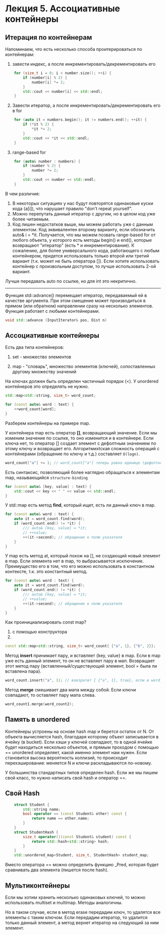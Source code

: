 # Лекция 5. Ассоциативные контейнеры

## Итерация по контейнерам

Напоминаем, что есть несколько способа проитерироваться по контейнерам:
1) завести индекс, а после инкрементировать/декрементировать его
```c++ 
    for (size_t i = 0; i < number.size(); ++i) {
        if (number[i] % 2) {
            number[i] *= 2;
        }
        std::cout << number[i] << std::endl;
    }
```
2) Завести итератор, а после инкрементировать/декрементировать его в for
```c++
    for (auto it = numbers.begin(); it != numbers.end(); ++it) {
        if (*it % 2) {
            *it *= 2;
        }
        std::cout << *it << std::endl;
    }
```
3) range-based for
```c++
    for (auto& number : numbers) {
        if (number % 2) {
            number *= 2;
        }
        std::cout << number << std::endl;
    }
```
В чем различия: 
1) В некоторых ситуациях  у нас будут повторятся одинаковые куски кода (a[i]), что нарушает правило "don't repeat yourself".
2) Можно перепутать данный итератор с другим, но в целом код уже более читаемым.
3) Код лишен недостатков выше, мы можем работать уже с данным элементом. Код эквивалентен второму варианту, если обозначить auto& i = *it. Получается, что мы можем позвать range-based for от любого объекта, у которого есть методы begin() и end(), которые возвращают "итератор" (есть * и инкрементирование).
К сожалению, для более универсального кода, работающего с любым контейнером, придется использовать только второй или третий вариант (т.к. может не быть оператора []).
 Если хотите использовать контейнер с произвольным доступом, то лучше использовать 2-ой вариант.

Лучше передавать auto по ссылке, но для int это некритично. 

---

Функция std::advance() перемещает итератор, передаваемый ей в качестве аргумента. При этом смещение может производиться в прямом (или обратном) направлении сразу на несколько элементов. Функция работает с любыми контейнерами.

```c++
void std::advance (InputIterator& pos, Dist n)
```


## Ассоциативные контейнеры

Есть два типа контейнеров:

1) set - множество элементов

2) map - "словарь", множество элементов (ключей), сопоставленных другому множеству значений

На ключах должен быть определен частичный порядок (<). У unordered контейнеров это определять не нужно.

```c++
std::map<std::string, size_t> word_count;

for (const auto& word : text) {
    ++word_count[word];
}
```
Разберем контейнеры на примере map.

У контейнера map есть оператор **[]**, возвращающий значение. Если мы изменим значение по ссылке, то оно изменится и в контейнере.
Если ключа нет, то оператор [] создает элемент с дефолтным значением  по этому ключу и возвращает его.
Алгоритмиxtcкая сложность операций с контейнерами (обращение по ключу и т.д.) составляет `O(logn)`.

```c++
word_count["a"] += 1; // word_count["a"] теперь равно единице (дефолтное значение - 0)
```
Есть синтаксис, позволяющий более наглядно обращаться к элементам map, называющийся `structure-binding`

```c++
for (const auto& [key, value] : text) {
    std::cout << key << " " << value << std::endl;
}
```

У std::map есть метод **find**, который ищет, есть ли данный ключ в map. 

```c++
for (const auto& word : text) {
    auto it = word_count.find(word);
    if (word_count.end() != *it) {
        /// auto& [key, value] = *it;
        // ++value;
        ++(it->second); // обращение к полю указателя
    }
}
```
У map есть метод at, который похож на [], не создающий новый элемент в map.  Если элемента нет в map, то выбрасывается исключение. Преимущество его в том, что его можно использовать в константном контексте, т.к. это константный метод. 

```c++
for (const auto& word : text) {
    auto it = word_count.find(word);
    if (word_count.end() != *it) {
        /// auto& [key, value] = *it;
        // ++value;
        ++(it->second); // обращение к полю указателя
    }
}
```

Как проинициализировать const map?
1) с помощью конструктора
2)
```c++
const std::map<std::string, size_t> word_count{ {"a", 1}, {"b", 2}};
```
Метод **insert** принимает пару, и вставляет {key, value} в map. Если в map уже есть данный элемент, то он не вставляет пару в мап. Возвращает этот метод пару {вставленный/существующий элемент, bool = была ли вставлена пара}.

```c++
word_count.insert("a", 1); // вовзратит { {"a", 1}, true}, если в word_count не было такого ключа
```
 Метод **merge** смешивает два мапа между собой. Если ключи совпадают, то оставляет пару мапа слева.
```c++
word_count1.merge(word_count2); 
```
## Память в unordered

Контейнеры устроены на основе hash map и берется остаток от N. От объекта вычисляется hash, благодаря которому объект записывается в ячейку (в bucket). Если хэши у ключей совпадают, то в одной ячейке будет находиться несколько объектов, и прямым проходом с помощью == unordered определяет, какой именно элемент нам нужен. 
Если становится высока вероятность коллизий, то происходит перехэширование: меняется N и ключи раскладываются по-новому. 

У большинства стандартных типов определен hash. Если же мы пишем свой класс, то нужно написать свой hash и оператор ==.

## Свой Hash

```c++
    struct Student {
        std::string name;
        bool operator == (const Student& other) const {
            return name == other.name;
        }
    }
    struct StudentHash {
        size_t operator()(const Student& student) const {
            return std::hash<std::string> hash;
        }
    }
    std::unordered_map<Student, size_t, StudentHash> student_map;
```
Вместо оператора == можно определить функцию _Pred, которая будет сравнивать два элемента (пишется после hash).

## Мультиконтейнеры

Если мы хотим хранить несколько одинаковых ключей, то можно использовать multiset и multimap. Методы аналогичны.

Но в таком случае, если в метод erase передадим ключ, то удалятся все элементы с таким ключом. Если передадим итератор, то удалится только данный элемент, а метод вернет итератор на следующий за ним элемент.
